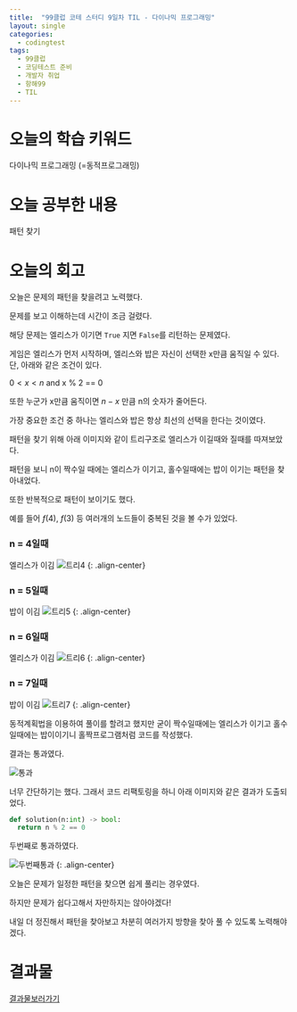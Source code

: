 ```yaml
---
title:  "99클럽 코테 스터디 9일차 TIL - 다이나믹 프로그래밍"
layout: single
categories:
  - codingtest
tags:
  - 99클럽
  - 코딩테스트 준비
  - 개발자 취업
  - 항해99
  - TIL
---
```


# 오늘의 학습 키워드 
다이나믹 프로그래밍 (=동적프로그래밍)

# 오늘 공부한 내용
패턴 찾기

# 오늘의 회고
오늘은 문제의 패턴을 찾을려고 노력했다.

문제를 보고 이해하는데 시간이 조금 걸렸다.

해당 문제는 엘리스가 이기면 `True` 지면 `False`를 리턴하는 문제였다.

게임은 엘리스가 먼저 시작하며, 엘리스와 밥은 자신이 선택한 x만큼 움직일 수 있다. 단, 아래와 같은 조건이 있다.

$0 < x < n$ and x % 2 == 0

또한 누군가 x만큼 움직이면 $n - x$ 만큼 n의 숫자가 줄어든다.

가장 중요한 조건 중 하나는 엘리스와 밥은 항상 최선의 선택을 한다는 것이였다.

패턴을 찾기 위해 아래 이미지와 같이 트리구조로 엘리스가 이길때와 질때를 따져보았다.

패턴을 보니 n이 짝수일 때에는 엘리스가 이기고, 홀수일때에는 밥이 이기는 패턴을 찾아내었다.

또한 반복적으로 패턴이 보이기도 했다.

예를 들어 $f(4)$, $f(3)$ 등 여러개의 노드들이 중복된 것을 볼 수가 있었다.

### n = 4일때
엘리스가 이김
![트리4](https://github.com/kimhyunso/sail-99_withPython/assets/87798982/12de76aa-4d08-45ba-94c7-f29f3bb59bdf)
{: .align-center}
### n = 5일때
밥이 이김
![트리5](https://github.com/kimhyunso/sail-99_withPython/assets/87798982/a0b20fcd-62df-40fa-8c7a-eea710e29c37)
{: .align-center}
### n = 6일때
엘리스가 이김
![트리6](https://github.com/kimhyunso/sail-99_withPython/assets/87798982/833b0fd4-242b-4f81-90e5-9a1d3534ec9b)
{: .align-center}
### n = 7일때
밥이 이김
![트리7](https://github.com/kimhyunso/sail-99_withPython/assets/87798982/eabdfc0b-f69c-4ba0-b0f5-cd4b0eb1da58)
{: .align-center}


동적계획법을 이용하여 풀이를 할려고 했지만 굳이 짝수일때에는 엘리스가 이기고 홀수 일때에는 밥이이기니 홀짝프로그램처럼 코드를 작성했다.

결과는 통과였다.

![통과](https://github.com/kimhyunso/sail-99_withPython/assets/87798982/4bbd5556-8cc4-41e4-a66c-dfbd4793fa83)

너무 간단하기는 했다. 그래서 코드 리팩토링을 하니 아래 이미지와 같은 결과가 도출되었다.
```python
def solution(n:int) -> bool:
  return n % 2 == 0
```

두번째로 통과하였다.

![두번째통과](https://github.com/kimhyunso/sail-99_withPython/assets/87798982/30a03b1e-df22-4999-a7d1-564700999c5f)
{: .align-center}

오늘은 문제가 일정한 패턴을 찾으면 쉽게 풀리는 경우였다.

하지만 문제가 쉽다고해서 자만하지는 않아야겠다!

내일 더 정진해서 패턴을 찾아보고 차분히 여러가지 방향을 찾아 풀 수 있도록 노력해야겠다.

# 결과물
[결과물보러가기](https://github.com/kimhyunso/sail-99_withPython/tree/main/1025.DivisorGame)













